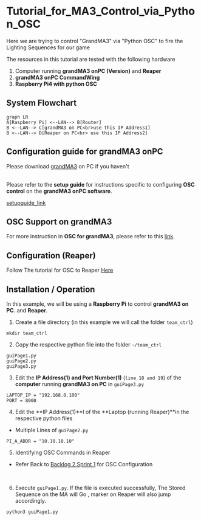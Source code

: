 # Tutorial_for_MA3_Control_via_Python_OSC
Here we are trying to control "GrandMA3" via "Python OSC" to fire the Lighting Sequences for our game

The resources in this tutorial are tested with the following hardware
1. Computer running **grandMA3 onPC (Version)** and **Reaper**
2. **grandMA3 onPC CommandWing**
3. **Raspberry Pi4 with python OSC**

## System Flowchart
```mermaid
graph LR
A[Raspberry Pi] <--LAN--> B[Router]
B <--LAN--> C[grandMA3 on PC<br>use this IP Address1]
B <--LAN--> D[Reaper on PC<br> use this IP Address2]
```
## Configuration guide for grandMA3 onPC
Please download [grandMA3](https://www.malighting.com/downloads/products/grandma3/) on PC if you haven't
<br>
<br>

Please refer to the **setup guide** for instructions specific to configuring **OSC control** on the **grandMA3 onPC software**.

[setupguide_link](./GrandMA3_OSC_setupguide.pdf)


## OSC Support on grandMA3
For more instruction in **OSC for grandMA3**, please refer to this [link](https://help2.malighting.com/Page/grandMA3/remote_inputs_osc/en/1.8).


## Configuration (Reaper)
Follow The tutorial for OSC to Reaper [Here](https://github.com/tl0wh/EGL314_Team-A_Project-Repository/blob/main/Backlog%202%20Sprint%201/Backlog2Sprint1.md)


## Installation / Operation
In this example, we will be using a **Raspberry Pi** to control **grandMA3 on PC**. and **Reaper**.

1. Create a file directory (in this example we will call the folder `team_ctrl`)
```
mkdir team_ctrl
```

2. Copy the respective python file into the folder `~/team_ctrl`
```
guiPage1.py
guiPage2.py
guiPage3.py

```

3. Edit the **IP Address(1) and Port Number(1)** (`line 18 and 19`) of the **computer** running **grandMA3 on PC** in `guiPage3.py`
```
LAPTOP_IP = "192.168.0.100"		
PORT = 8000                    
```

 4. Edit the **IP Address(1)**I of the **Laptop (running Reaper)**in the respective python files

 - Multiple Lines of `guiPage2.py`
```
PI_A_ADDR = "10.10.10.10"
```



5. Identifying OSC Commands in Reaper

- Refer Back to [Backlog 2 Sprint 1](https://github.com/tl0wh/EGL314_Team-A_Project-Repository/blob/main/Backlog%202%20Sprint%201/Backlog2Sprint1.md) for OSC Configuration
<br>




6. Execute `guiPage1.py`. If the file is executed successfully, The Stored Sequence on the MA will Go , marker on Reaper will also jump accordingly.
```
python3 guiPage1.py
```